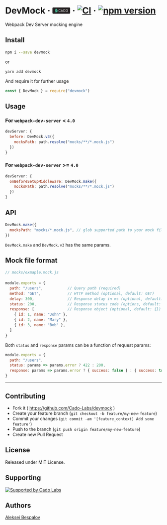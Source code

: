 # DevMock &middot; <a target="_blank" href="https://github.com/Cado-Labs"><img src="https://github.com/Cado-Labs/cado-labs-logos/raw/main/cado_labs_badge.svg" alt="Supported by Cado Labs" style="max-width: 100%; height: 20px"></a> &middot; [![CI](https://github.com/Cado-Labs/devmock/actions/workflows/ci.yml/badge.svg)](https://github.com/Cado-Labs/devmock/actions/workflows/ci.yml) &middot; [![npm version](https://badge.fury.io/js/devmock.svg)](https://badge.fury.io/js/devmock)

Webpack Dev Server mocking engine

## Install

```sh
npm i --save devmock
```

or

```sh
yarn add devmock
```

And require it for further usage
```js
const { DevMock } = require("devmock")
```

## Usage

### For `webpack-dev-server` < `4.0`

```js
devServer: {
  before: DevMock.v3({
    mocksPath: path.resolve("mocks/**/*.mock.js")
  })
}
```

### For `webpack-dev-server` >= `4.0`

```js
devServer: {
  onBeforeSetupMiddleware: DevMock.make({
    mocksPath: path.resolve("mocks/**/*.mock.js")
  })
}
```

## API

```js
DevMock.make({
  mocksPath: "mocks/*.mock.js", // glob supported path to your mock files (required)
})
```

`DevMock.make` and `DevMock.v3` has the same params.

## Mock file format

```js
// mocks/exmaple.mock.js

module.exports = {
  path: "/users",           // Query path (required)
  method: "GET",            // HTTP method (optional, default: GET)
  delay: 300,               // Response delay in ms (optional, default: 0)
  status: 200,              // Response status code (options, default: 200)
  response: [               // Response object (optional, default: {})
    { id: 1, name: "John" },
    { id: 2, name: "Mary" },
    { id: 3, name: "Bob" },
  ]
}
```

Both `status` and `response` params can be a function of request params:

```js
module.exports = {
  path: "/users",
  status: params => params.error ? 422 : 200,
  response: params => params.error ? { success: false } : { success: true }
}
```
---

## Contributing

- Fork it ( https://github.com/Cado-Labs/devmock )
- Create your feature branch (`git checkout -b feature/my-new-feature`)
- Commit your changes (`git commit -am '[feature_context] Add some feature'`)
- Push to the branch (`git push origin feature/my-new-feature`)
- Create new Pull Request

## License

Released under MIT License.

## Supporting

<a href="https://github.com/Cado-Labs">
  <img src="https://github.com/Cado-Labs/cado-labs-resources/blob/main/cado_labs_supporting_rounded.svg" alt="Supported by Cado Labs" />
</a>

## Authors

[Aleksei Bespalov](https://github.com/nulldef)

